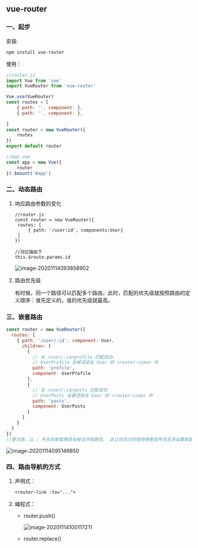 ## vue-router

### 一、起步

安装:

```shell
npm install vue-router
```



使用：

```javascript
//router.js
import Vue from 'vue'
import VueRouter from 'vue-router'

Vue.use(VueRouter)
const routes = [
    { path: '', component: },
    { path: '', component: },
     
]
const router = new VueRouter({
	routes
})
export default router

//App.vue
const app = new Vue({
	router
}).$mount('#app')
```

### 二、动态路由

1. 响应路由参数的变化

   ```
   //router.js
   const router = new VueRouter({
   	routes: [
   		{ path: '/user:id', components:User}
   	]
   })
   
   //对应路由下
   this.$route.params.id
   ```

   ![image-20201114093858902](C:\Users\hys\AppData\Roaming\Typora\typora-user-images\image-20201114093858902.png)

2. 路由优先级

   有时候，同一个路径可以匹配多个路由，此时，匹配的优先级就按照路由的定义顺序：谁先定义的，谁的优先级就最高。

### 三、嵌套路由

```javascript
const router = new VueRouter({
  routes: [
    { path: '/user/:id', component: User,
      children: [
        {
          // 当 /user/:id/profile 匹配成功，
          // UserProfile 会被渲染在 User 的 <router-view> 中
          path: 'profile',
          component: UserProfile
        },
        {
          // 当 /user/:id/posts 匹配成功
          // UserPosts 会被渲染在 User 的 <router-view> 中
          path: 'posts',
          component: UserPosts
        }
      ]
    }
  ]
})
//要注意，以 / 开头的嵌套路径会被当作根路径。 这让你充分的使用嵌套组件而无须设置嵌套的路径。
```

![image-20201114095146850](C:\Users\hys\AppData\Roaming\Typora\typora-user-images\image-20201114095146850.png)

### 四、路由导航的方式

1. 声明式：

   `<router-link :to="...">` 

2. 编程式：

   - router.push()

     ![image-20201114100117211](C:\Users\hys\AppData\Roaming\Typora\typora-user-images\image-20201114100117211.png)

   - router.replace()

     
